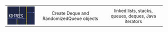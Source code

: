    <table>
     <tr>
      <td>
        <a href="https://github.com/ryanalbertson/COS226_Princeton_University/tree/master/Assignment5">
          <img src="./Assignment5/resources/logo.png" width = 200>
        </a>       
      </td>
      <td>
        <div align="center"> Create Deque and RandomizedQueue objects </div>
      </td>
      <td>
        <div align="center"> linked lists, stacks, queues, deques, Java iterators </div>
      </td>
    </tr>
  </table>
